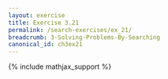 ```yaml
---
layout: exercise
title: Exercise 3.21
permalink: /search-exercises/ex_21/
breadcrumb: 3-Solving-Problems-By-Searching
canonical_id: ch3ex21
---
```


{% include mathjax_support %}
